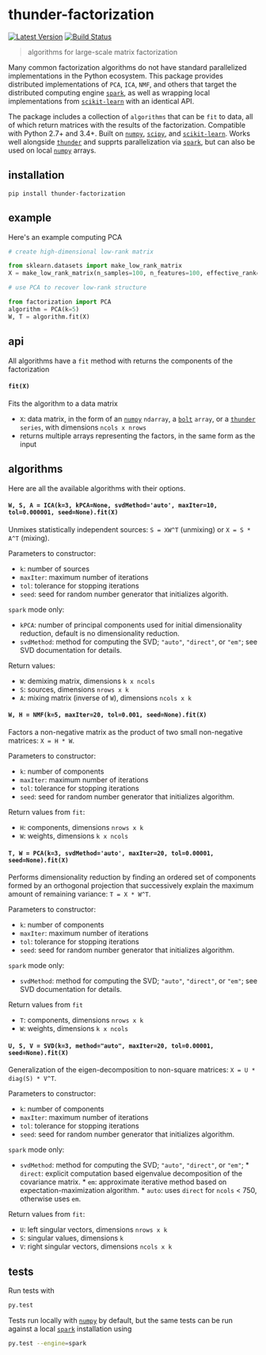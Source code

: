 # thunder-factorization

[![Latest Version](https://img.shields.io/pypi/v/thunder-factorization.svg?style=flat-square)](https://pypi.python.org/pypi/thunder-factorization)
[![Build Status](https://img.shields.io/travis/thunder-project/thunder-factorization/master.svg?style=flat-square)](https://travis-ci.org/thunder-project/thunder-factorization) 

> algorithms for large-scale matrix factorization

Many common factorization algorithms do not have standard parallelized implementations in the Python ecosystem. This package provides distributed implementations of `PCA`, `ICA`, `NMF`, and others that target the distributed computing engine [`spark`](https://github.com/apache/spark), as well as wrapping local implementations from [`scikit-learn`](https://github.com/scikit-learn/scikit-learn) with an identical API.

The package includes a collection of `algorithms` that can be `fit` to data, all of which return matrices with the results of the factorization. Compatible with Python 2.7+ and 3.4+. Built on [`numpy`](https://github.com/numpy/numpy), [`scipy`](https://github.com/scipy/scipy), and [`scikit-learn`](https://github.com/scikit-learn/scikit-learn). Works well alongside [`thunder`](https://github.com/thunder-project/thunder) and supprts parallelization via [`spark`](https://github.com/apache/spark), but can also be used on local [`numpy`](https://github.com/numpy/numpy) arrays.

## installation
```
pip install thunder-factorization
```

## example

Here's an example computing PCA

```python
# create high-dimensional low-rank matrix

from sklearn.datasets import make_low_rank_matrix
X = make_low_rank_matrix(n_samples=100, n_features=100, effective_rank=5)

# use PCA to recover low-rank structure

from factorization import PCA
algorithm = PCA(k=5)
W, T = algorithm.fit(X)
```

## api

All algorithms have a `fit` method with returns the components of the factorization

#### `fit(X)`

Fits the algorithm to a data matrix
- `X`: data matrix, in the form of an [`numpy`](https://github.com/numpy/numpy) `ndarray`, a [`bolt`](https://github.com/bolt-project/bolt) `array`, or a [`thunder`](https://github.com/thunder-project/thunder) `series`, with dimensions `ncols x nrows`
- returns multiple arrays representing the factors, in the same form as the input

## algorithms

Here are all the available algorithms with their options.

#### `W, S, A = ICA(k=3, kPCA=None, svdMethod='auto', maxIter=10, tol=0.000001, seed=None).fit(X)`

Unmixes statistically independent sources: `S = XW^T` (unmixing) or `X = S * A^T` (mixing).

Parameters to constructor:
- `k`: number of sources
- `maxIter`: maximum number of iterations
- `tol`: tolerance for stopping iterations
- `seed`: seed for random number generator that initializes algorith.

`spark` mode only:
- `kPCA`: number of principal components used for initial dimensionality reduction,
   default is no dimensionality reduction.
- `svdMethod`: method for computing the SVD; `"auto"`, `"direct"`, or `"em"`; see
   SVD documentation for details.

Return values:
- `W`: demixing matrix, dimensions `k x ncols`
- `S`: sources, dimensions `nrows x k`
- `A`: mixing matrix (inverse of `W`), dimensions `ncols x k`

#### `W, H = NMF(k=5, maxIter=20, tol=0.001, seed=None).fit(X)`

Factors a non-negative matrix as the product of two small non-negative matrices: `X = H * W`.

Parameters to constructor:
- `k`: number of components
- `maxIter`: maximum number of iterations
- `tol`: tolerance for stopping iterations
- `seed`: seed for random number generator that initializes algorithm.

Return values from `fit`:
- `H`: components, dimensions `nrows x k`
- `W`: weights, dimensions `k x ncols`

#### `T, W = PCA(k=3, svdMethod='auto', maxIter=20, tol=0.00001, seed=None).fit(X)`

Performs dimensionality reduction by finding an ordered set of components formed by an orthogonal projection
that successively explain the maximum amount of remaining variance: `T = X * W^T`.

Parameters to constructor:
- `k`: number of components
- `maxIter`: maximum number of iterations
- `tol`: tolerance for stopping iterations
- `seed`: seed for random number generator that initializes algorithm.

`spark` mode only:
- `svdMethod`: method for computing the SVD; `"auto"`, `"direct"`, or `"em"`; see
   SVD documentation for details.

Return values from `fit`
- `T`: components, dimensions `nrows x k`
- `W`: weights, dimensions `k x ncols`


#### `U, S, V = SVD(k=3, method="auto", maxIter=20, tol=0.00001, seed=None).fit(X)`
Generalization of the eigen-decomposition to non-square matrices: `X = U * diag(S) * V^T`.

Parameters to constructor:
- `k`: number of components
- `maxIter`: maximum number of iterations
- `tol`: tolerance for stopping iterations
- `seed`: seed for random number generator that initializes algorithm.

`spark` mode only:
- `svdMethod`: method for computing the SVD; `"auto"`, `"direct"`, or `"em"`;
      * `direct`: explicit computation based eigenvalue decomposition of the covariance matrix.
      * `em`: approximate iterative method based on expectation-maximization algorithm.
      * `auto`: uses `direct` for `ncols` < 750, otherwise uses `em`.

Return values from `fit`:
- `U`: left singular vectors, dimensions `nrows x k`
- `S`: singular values, dimensions `k`
- `V`: right singular vectors, dimensions `ncols x k`

## tests

Run tests with 

```bash
py.test
```

Tests run locally with [`numpy`](https://github.com/numpy/numpy) by default, but the same tests can be run against a local [`spark`](https://github.com/apache/spark) installation using

```bash
py.test --engine=spark
```
